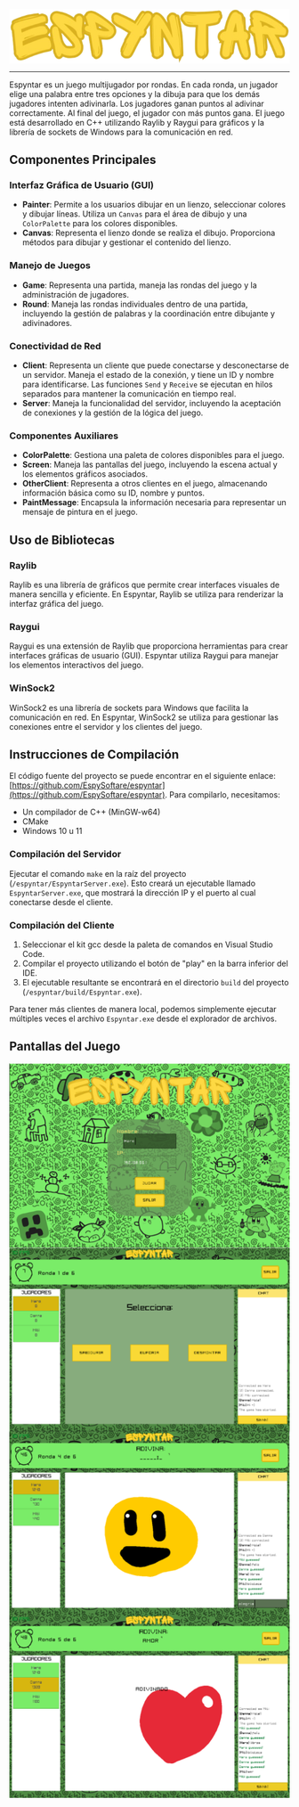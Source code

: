 <div align="center">
  <img src="./assets/espy.png" align="center">
</div>

---

Espyntar es un juego multijugador por rondas. En cada ronda, un jugador elige una palabra entre tres opciones y la dibuja para que los demás jugadores intenten adivinarla. Los jugadores ganan puntos al adivinar correctamente. Al final del juego, el jugador con más puntos gana. El juego está desarrollado en C++ utilizando Raylib y Raygui para gráficos y la librería de sockets de Windows para la comunicación en red.

## Componentes Principales

### Interfaz Gráfica de Usuario (GUI)

- **Painter**: Permite a los usuarios dibujar en un lienzo, seleccionar colores y dibujar líneas. Utiliza un `Canvas` para el área de dibujo y una `ColorPalette` para los colores disponibles.
- **Canvas**: Representa el lienzo donde se realiza el dibujo. Proporciona métodos para dibujar y gestionar el contenido del lienzo.

### Manejo de Juegos

- **Game**: Representa una partida, maneja las rondas del juego y la administración de jugadores.
- **Round**: Maneja las rondas individuales dentro de una partida, incluyendo la gestión de palabras y la coordinación entre dibujante y adivinadores.

### Conectividad de Red

- **Client**: Representa un cliente que puede conectarse y desconectarse de un servidor. Maneja el estado de la conexión, y tiene un ID y nombre para identificarse. Las funciones `Send` y `Receive` se ejecutan en hilos separados para mantener la comunicación en tiempo real.
- **Server**: Maneja la funcionalidad del servidor, incluyendo la aceptación de conexiones y la gestión de la lógica del juego.

### Componentes Auxiliares

- **ColorPalette**: Gestiona una paleta de colores disponibles para el juego.
- **Screen**: Maneja las pantallas del juego, incluyendo la escena actual y los elementos gráficos asociados.
- **OtherClient**: Representa a otros clientes en el juego, almacenando información básica como su ID, nombre y puntos.
- **PaintMessage**: Encapsula la información necesaria para representar un mensaje de pintura en el juego.

## Uso de Bibliotecas

### Raylib
Raylib es una librería de gráficos que permite crear interfaces visuales de manera sencilla y eficiente. En Espyntar, Raylib se utiliza para renderizar la interfaz gráfica del juego.

### Raygui
Raygui es una extensión de Raylib que proporciona herramientas para crear interfaces gráficas de usuario (GUI). Espyntar utiliza Raygui para manejar los elementos interactivos del juego.

### WinSock2
WinSock2 es una librería de sockets para Windows que facilita la comunicación en red. En Espyntar, WinSock2 se utiliza para gestionar las conexiones entre el servidor y los clientes del juego.

## Instrucciones de Compilación

El código fuente del proyecto se puede encontrar en el siguiente enlace: [https://github.com/EspySoftare/espyntar](https://github.com/EspySoftare/espyntar). Para compilarlo, necesitamos:

- Un compilador de C++ (MinGW-w64)
- CMake
- Windows 10 u 11

### Compilación del Servidor

Ejecutar el comando `make` en la raíz del proyecto (`/espyntar/EspyntarServer.exe`). Esto creará un ejecutable llamado `EspyntarServer.exe`, que mostrará la dirección IP y el puerto al cual conectarse desde el cliente.

### Compilación del Cliente

1. Seleccionar el kit gcc desde la paleta de comandos en Visual Studio Code.
2. Compilar el proyecto utilizando el botón de "play" en la barra inferior del IDE.
3. El ejecutable resultante se encontrará en el directorio `build` del proyecto (`/espyntar/build/Espyntar.exe`).

Para tener más clientes de manera local, podemos simplemente ejecutar múltiples veces el archivo `Espyntar.exe` desde el explorador de archivos.

## Pantallas del Juego

<img src="./assets/readme/inicio.png" align="center">
<img src="./assets/readme/word_select.png" align="center">
<img src="./assets/readme/guessing.png" align="center">
<img src="./assets/readme/guess.png" align="center">
